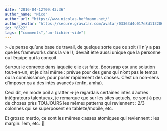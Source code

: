 ```yaml
---
date: "2016-04-12T09:43:36"
author_name: "Nico"
author_url: "https://www.nicolas-hoffmann.net/"
author_avatar: "https://secure.gravatar.com/avatar/03363d4c017e8d11320687f2efa722a0"
id: "8622"
tags: ["comments","un-fichier-vide"]
---
```

\> Je pense qu’une base de travail, de quelque sorte que ce soit (il n’y a pas que les frameworks dans la vie !), devrait être aussi unique que la personne ou l’équipe qui la conçoit.

Surtout le contexte dans laquelle elle est faite. Bootstrap est une solution tout-en-un, et je dirai même : prévue pour des gens qui n’ont pas le temps ou la connaissance, pour poser rapidement des choses. C’est un non-sens d’imposer ça à des intés avancés (enfin, àmha).

Ceci dit, en mode poil à gratter => je regardais certaines intés d’autres intégrateurs talentueux, je remarque que sur les sites actuels, ce sont à peu de choses près TOUJOURS les mêmes patterns qui reviennent : 2/3 colonnes qui se superposent en tablette/mobile, etc.

Et grosso merdo, ce sont les mêmes classes atomiques qui reviennent : les margin: 1em, etc. 🙂
